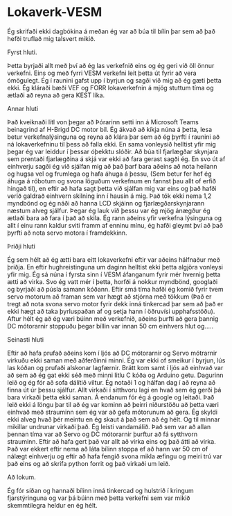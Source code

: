 # Lokaverk-VESM


Ég skrifaði ekki dagbókina á meðan ég var að búa til bílin þar sem að það hefði truflað mig talsvert mikið.



Fyrst hluti.

Þetta byrjaði allt með því að ég las verkefnið eins og ég geri við öll önnur verkefni. Eins og með fyrri VESM verkefni leit þetta út fyrir að vera ómögulegt. Ég í raunini gafst upp í byrjun og sagði við mig að ég gæti þetta ekki. Ég kláraði bæði VEF og FORR lokaverkefnin á mjög stuttum tíma og ætlaði að reyna að gera KEST líka.

Annar hluti

Það kveiknaði lítl von þegar að Þórarinn setti inn á Microsoft Teams beinagrind af H-Brigd DC motor bíl. Ég ákvað að kíkja núna á þetta, lesa betur verkefnalýsinguna og reyna að klára þar sem að ég þyrfti í raunini að ná lokaverkefninu til þess að falla ekki. En sama vonleysið helltist yfir mig þegar ég var leiddur í þessar óþekktu slóðir. Að búa til fjarlægðar skynjara sem prentaði fjarlægðina á skjá var ekki að fara gerast sagði ég. En svo út af einhverju sagði ég við sjálfan mig að það þarf bara aðeins að nota heilann og hugsa vel og frumlega og hafa áhuga á þessu, (Sem betur fer hef ég áhuga á róbotum og svona löguðum verkefnum en fannst þau allt of erfið hingað til), en eftir að hafa sagt þetta við sjálfan mig var eins og það hafði verið galdrað einhvern skilning inn í hausin á mig. Það tók ekki nema 1,2 myndbönd og ég náði að hanna LCD skjáinn og fjarlægðarskynjarann næstum alveg sjálfur. Þegar ég lauk við þessu var ég mjög ánægður ég ætlaði bara að fara í það að skila. Ég rann aðeins yfir verkefna lýsinguna og allt í einu rann kaldur sviti framm af enninu mínu, ég hafði gleymt því að það þyrfti að nota servo motora í framdekkinn.

Þriðji hluti

Ég sem hélt að ég ætti bara eitt lokaverkefni eftir var aðeins hálfnaður með þriðja. En eftir hughreistinguna um daginn helltist ekki þetta algjöra vonleysi yfir mig. Ég sá núna í fyrsta sinn í VESM áfanganum fyrir mér hvernig þetta ætti að virka. Svo ég vatt mér í þetta, horfði á nokkur myndbönd, googlaði og byrjaði að púsla samann kóðann. Eftir smá tíma hafði ég komið fyrir tvem servo motorum að framan sem var hægt að stjórna með tökkum (Það er tregt að nota svona servo motor fyrir dekk inná tinkercad þar sem að það er ekki hægt að taka þyrluspaðan af og setja hann í öðruvísi upphafsstöðu). Aftur hélt ég að ég væri búinn með verkefnið, aðeins þurfti að gera þannig DC mótorarnir stoppuðu þegar bíllin var innan 50 cm einhvers hlut og.....

Seinasti hluti

Eftir að hafa prufað aðeins kom í ljós að DC mótorarnir og Servo mótrarnir virkuðu ekki saman með aðferðinni minni. Ég var ekki of smeikur í byrjun, lús las kóðan og prufaði alskonar lagfærnir. Brátt kom samt í ljós að einhvað var að sem að ég gat ekki séð með minni litlu C kóða og Arduino getu. Dagurinn leið og ég fór að sofa dálítið viltur. Ég notaði 1 og hálfan dag í að reyna að finna út úr þessu sjálfur. Allt virkaði í sitthvoru lagi en hvað sem ég gerði þá bara virkaði þetta ekki saman. Á endanum fór ég á google og leitaði. Það leið ekki á löngu þar til að ég var kominn að þeirri niðurstöðu að þetta væri einhvað með strauminn sem ég var að gefa mótorunum að gera. Ég skyldi ekki alveg hvað þér meintu en ég skaut á það sem að ég hélt. Og til minnar mikillar undrunar virkaði það. Ég leisti vandamálið. Það sem var að allan þennan tíma var að Servo og DC mótorarnir þurftur að fá sytthvorn strauminn. Eftir að hafa gert það var allt að virka eins og það átti að virka. Það var ekkert eftir nema að láta bílinn stoppa ef að hann var 50 cm of nálægt einhverju og eftir að hafa fengið svona mikla æfingu og meiri trú var það eins og að skrifa python forrit og það virkaði um leið.

Að lokum.

Ég fór síðan og hannaði bílinn inná tinkercad og hulstrið í kringum fjarstýringuna og var þá búinn með þetta verkefni sem var mikið skemmtilegra heldur en ég hélt.

